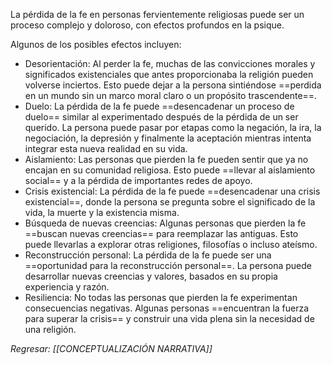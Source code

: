 
La pérdida de la fe en personas fervientemente religiosas puede ser un proceso complejo y doloroso, con efectos profundos en la psique. 

Algunos de los posibles efectos incluyen:

- Desorientación: Al perder la fe, muchas de las convicciones morales y significados existenciales que antes proporcionaba la religión pueden volverse inciertos. Esto puede dejar a la persona sintiéndose ==perdida en un mundo sin un marco moral claro o un propósito trascendente==.
- Duelo: La pérdida de la fe puede ==desencadenar un proceso de duelo== similar al experimentado después de la pérdida de un ser querido. La persona puede pasar por etapas como la negación, la ira, la negociación, la depresión y finalmente la aceptación mientras intenta integrar esta nueva realidad en su vida.
- Aislamiento: Las personas que pierden la fe pueden sentir que ya no encajan en su comunidad religiosa. Esto puede ==llevar al aislamiento social== y a la pérdida de importantes redes de apoyo.
- Crisis existencial: La pérdida de la fe puede ==desencadenar una crisis existencial==, donde la persona se pregunta sobre el significado de la vida, la muerte y la existencia misma. 
- Búsqueda de nuevas creencias: Algunas personas que pierden la fe ==buscan nuevas creencias== para reemplazar las antiguas. Esto puede llevarlas a explorar otras religiones, filosofías o incluso ateísmo.
- Reconstrucción personal: La pérdida de la fe puede ser una ==oportunidad para la reconstrucción personal==. La persona puede desarrollar nuevas creencias y valores, basados en su propia experiencia y razón.
- Resiliencia: No todas las personas que pierden la fe experimentan consecuencias negativas. Algunas personas ==encuentran la fuerza para superar la crisis== y construir una vida plena sin la necesidad de una religión.

*Regresar: [[CONCEPTUALIZACIÓN NARRATIVA]]*